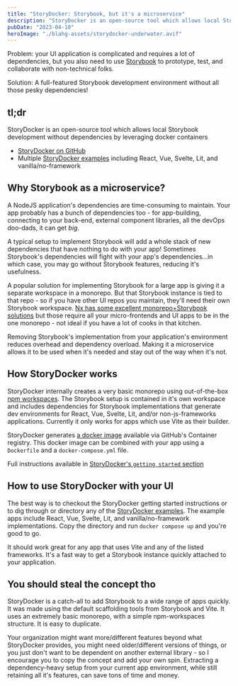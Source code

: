 ```yaml
---
title: "StoryDocker: Storybook, but it's a microservice"
description: "StoryDocker is an open-source tool which allows local Storybook development without dependencies by leveraging docker containers"
pubDate: "2023-04-10"
heroImage: "./blahg-assets/storydocker-underwater.avif"
---
```


Problem: your UI application is complicated and requires a lot of dependencies, but you also need to use [Storybook](https://storybook.js.org/docs/html/get-started/why-storybook) to prototype, test, and collaborate with non-technical folks.

Solution: A full-featured Storybook development environment without all those pesky dependencies!

## tl;dr

StoryDocker is an open-source tool which allows local Storybook development without dependencies by leveraging docker containers

* [StoryDocker on GitHub](https://github.com/storydocker/storydocker)
* Multiple [StoryDocker examples](https://github.com/storydocker/storydocker-examples) including React, Vue, Svelte, Lit, and vanilla/no-framework

## Why Storybook as a microservice?

A NodeJS application's dependencies are time-consuming to maintain. Your app probably has a bunch of dependencies too - for app-building, connecting to your back-end, external component libraries, all the devOps doo-dads, it can get _big_. 

A typical setup to implement Storybook will add a whole stack of new dependencies that have nothing to do with your app! Sometimes Storybook's dependencies will fight with your app's dependencies...in which case, you may go without Storybook features, reducing it's usefulness.

A popular solution for implementing Storybook for a large app is giving it a separate workspace in a monorepo. But that Storybook instance is tied to that repo - so if you have other UI repos you maintain, they'll need their own Storybook workspace. [Nx has some excellent monorepo+Storybook solutions](https://nx.dev/recipes/storybook) but those require all your micro-frontends and UI apps to be in the one monorepo - not ideal if you have a lot of cooks in that kitchen.

Removing Storybook's implementation from your application's environment reduces overhead and dependency overload. Making it a microservice allows it to be used when it's needed and stay out of the way when it's not.

## How StoryDocker works

StoryDocker internally creates a very basic monorepo using out-of-the-box [npm workspaces](https://docs.npmjs.com/cli/v9/using-npm/workspaces). The Storybook setup is contained in it's own workspace and includes dependencies for Storybook implementations that generate dev environments for React, Vue, Svelte, Lit, and/or non-js-frameworks applications. Currently it only works for apps which use Vite as their builder. 

StoryDocker generates [a docker image](https://github.com/storydocker/storydocker/pkgs/container/storydocker) available via GitHub's Container registry. This docker image can be combined with your app using a `Dockerfile` and a `docker-compose.yml` file.

Full instructions available in [StoryDocker's `getting started` section](https://github.com/storydocker/storydocker#getting-started)

## How to use StoryDocker with your UI

The best way is to checkout the StoryDocker getting started instructions or to dig through or directory any of the [StoryDocker examples](https://github.com/storydocker/storydocker-examples). The example apps include React, Vue, Svelte, Lit, and vanilla/no-framework implementations. Copy the directory and run `docker compose up` and you're good to go.

It should work great for any app that uses Vite and any of the listed frameworks. It's a fast way to get a Storybook instance quickly attached to your application.

## You should steal the concept tho

StoryDocker is a catch-all to add Storybook to a wide range of apps quickly. It was made using the default scaffolding tools from Storybook and Vite. It uses an extremely basic monorepo, with a simple npm-workspaces structure. It is easy to duplicate.

Your organization might want more/different features beyond what StoryDocker provides, you might need older/different versions of things, or you just don't want to be dependent on another external library - so I encourage you to copy the concept and add your own spin. Extracting a dependency-heavy setup from your current app environment, while still retaining all it's features, can save tons of time and money.